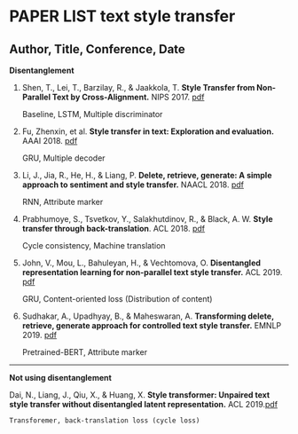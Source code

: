# PAPER LIST text style transfer

Author, Title, Conference, Date
-------------------------------------------------------------
__Disentanglement__

1. Shen, T., Lei, T., Barzilay, R., & Jaakkola, T. __Style Transfer from Non-Parallel Text by Cross-Alignment.__ NIPS 2017. [pdf](http://www.cs.cmu.edu/~jeanoh/16-785/papers/shen-N2017-style.pdf)

    Baseline, LSTM, Multiple discriminator

2. Fu, Zhenxin, et al. __Style transfer in text: Exploration and evaluation.__ AAAI 2018. [pdf](https://ojs.aaai.org/index.php/AAAI/article/view/11330/11189)

    GRU, Multiple decoder

3. Li, J., Jia, R., He, H., & Liang, P. __Delete, retrieve, generate: A simple approach to sentiment and style transfer.__ NAACL 2018. [pdf](https://arxiv.org/pdf/1804.06437.pdf)

    RNN, Attribute marker

4. Prabhumoye, S., Tsvetkov, Y., Salakhutdinov, R., & Black, A. W. __Style transfer through back-translation__. ACL 2018. [pdf](https://arxiv.org/pdf/1804.09000.pdf)

    Cycle consistency, Machine translation

5. John, V., Mou, L., Bahuleyan, H., & Vechtomova, O. __Disentangled representation learning for non-parallel text style transfer.__ ACL 2019. [pdf](https://arxiv.org/pdf/1808.04339.pdf)

    GRU, Content-oriented loss (Distribution of content)


6. Sudhakar, A., Upadhyay, B., & Maheswaran, A. __Transforming delete, retrieve, generate approach for controlled text style transfer.__ EMNLP 2019. [pdf](https://arxiv.org/pdf/1908.09368.pdf) 

    Pretrained-BERT, Attribute marker

-------------------------------------------------------------
__Not using disentanglement__

Dai, N., Liang, J., Qiu, X., & Huang, X. __Style transformer: Unpaired text style transfer without disentangled latent representation.__ ACL 2019.[pdf](https://arxiv.org/pdf/1905.05621.pdf)
    
    Transforemer, back-translation loss (cycle loss)
